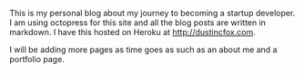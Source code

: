  
This is my personal blog about my journey to becoming a startup developer.  I am using octopress for this site and all the blog posts are written in markdown.  I have this hosted on Heroku at http://dustincfox.com.

I will be adding more pages as time goes as such as an about me and a portfolio page. 
